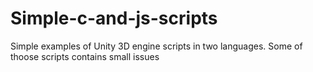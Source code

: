 # Simple-c-and-js-scripts

Simple examples of Unity 3D engine scripts in two languages.
Some of thoose scripts contains small issues
